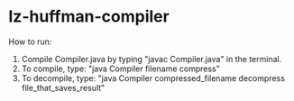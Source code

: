 # lz-huffman-compiler

How to run:

1. Compile Compiler.java by typing "javac Compiler.java" in the terminal.
2. To compile, type: "java Compiler filename compress"
3. To decompile, type: "java Compiler compressed_filename decompress file_that_saves_result"
